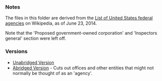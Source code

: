 
### Notes 

The files in this folder are derived from the [List of United States federal agencies](https://en.wikipedia.org/wiki/List_of_United_States_federal_agencies) on Wikipedia, as of June 23, 2014.  

Note that the 'Proposed government-owned corporation' and 'Inspectors general' section were left off.  

### Versions

* [Unabridged Version](https://github.com/unitedstates/orgchart/blob/master/wikipedia/list_of_agencies.csv)
* [Abridged Version](https://github.com/unitedstates/orgchart/blob/master/wikipedia/list_of_agencies-abridged.csv) - Cuts out offices and other entities that might not normally be thought of as an 'agency'.  
